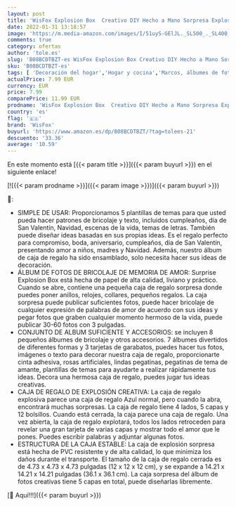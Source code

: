 ```yaml
---
layout: post
title: 'WisFox Explosion Box  Creativo DIY Hecho a Mano Sorpresa Explosión Caja de Regalo  Álbum de Fotos de Scrapbooking Caja de Regalo para Cumpleaños Día de San Valentín Aniversario Navidad  Azul '
date: 2022-01-31 13:18:57
image: 'https://m.media-amazon.com/images/I/51uyS-GElJL._SL500_._SL400_.jpg'
comments: true
category: ofertas
author: 'tole.es'
slug: 'B08BCDTBZT-es WisFox Explosion Box Creativo DIY Hecho a Mano Sorpresa...'
sku: 'B08BCDTBZT-es'
tags: [ 'Decoración del hogar','Hogar y cocina','Marcos, álbumes de fotos y accesorios','navidad','wisfox','Álbumes de fotos', ]
actualPrice: 7.99 EUR
currency: EUR
price: 7.99
comparePrice: 11.99 EUR
prodname: 'WisFox Explosion Box  Creativo DIY Hecho a Mano Sorpresa Explosión Caja de Regalo  Álbum de Fotos de Scrapbooking Caja de Regalo para Cumpleaños Día de San Valentín Aniversario Navidad  Azul '
country: 'es'
flag: '🇪🇸'
brand: 'WisFox'
buyurl: 'https://www.amazon.es/dp/B08BCDTBZT/?tag=tolees-21'
descuento: '33.36'
average: '10.59'
---
```


En este momento está [{{< param title >}}]({{< param buyurl >}}) en el siguiente enlace!

[![{{< param prodname >}}]({{< param image >}})]({{< param buyurl >}})

🔎:

- SIMPLE DE USAR: Proporcionamos 5 plantillas de temas para que usted pueda hacer patrones de bricolaje y texto, incluidos cumpleaños, día de San Valentín, Navidad, escenas de la vida, temas de letras. También puede diseñar ideas basadas en sus propias ideas. Es el regalo perfecto para compromiso, boda, aniversario, cumpleaños, día de San Valentín, presentando amor a niños, madres y Navidad. Además, nuestro álbum de caja de regalo ha sido ensamblado, solo necesita hacer sus ideas de decoración.
- ÁLBUM DE FOTOS DE BRICOLAJE DE MEMORIA DE AMOR: Surprise Explosion Box está hecha de papel de alta calidad, liviano y práctico. Cuando se abre, contiene una pequeña caja de regalo sorpresa donde puedes poner anillos, relojes, collares, pequeños regalos. La caja sorpresa puede publicar suficientes fotos, puede hacer bricolaje de cualquier expresión de palabras de amor de acuerdo con sus ideas y pegar fotos que graben cualquier momento hermoso de la vida, puede publicar 30-60 fotos con 3 pulgadas.
- CONJUNTO DE ALBUM SUFICIENTE Y ACCESORIOS: se incluyen 8 pequeños álbumes de bricolaje y otros accesorios. 7 álbumes divertidos de diferentes formas y 3 tarjetas de garabatos, puedes hacer tus fotos, imágenes o texto para decorar nuestra caja de regalo, proporcionarte cinta adhesiva, rosas artificiales, lindas pegatinas, pegatinas de tema de amante, plantillas de temas para ayudarte a realizar rápidamente tus ideas. Decora una hermosa caja de regalo, puedes jugar tus ideas creativas.
- CAJA DE REGALO DE EXPLOSIÓN CREATIVA: La caja de regalo explosiva parece una caja de regalo Azul normal, pero cuando la abra, encontrará muchas sorpresas. La caja de regalo tiene 4 lados, 5 capas y 12 bolsillos. Cuando está cerrada, la caja parece una caja de regalo. Una vez abierta, la caja de regalo explotará, todos los lados retroceden para revelar una gran tarjeta de varias capas y mostrar todo el amor que le pones. Puedes escribir palabras y adjuntar algunas fotos.
- ESTRUCTURA DE LA CAJA ESTABLE: La caja de explosión sorpresa está hecha de PVC resistente y de alta calidad, lo que minimiza los daños durante el transporte. El tamaño de la caja de regalo cerrada es de 4.73 x 4.73 x 4.73 pulgadas (12 x 12 x 12 cm), y se expande a 14.21 x 14.21 x 14.21 pulgadas (36.1 x 36.1 cm). La caja sorpresa del álbum de fotos creativas tiene 5 capas en total, puede diseñarlas libremente.

[🛒 Aquí!!!]({{< param buyurl >}})
